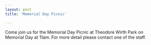 ```yaml
---
layout: post
title: 'Memorial Day Picnic'

---
```


Come join us for the Memorial Day Picnic at Theodore Wirth Park on Memorial Day at 11am. For more detail please contact one of the staff. 
